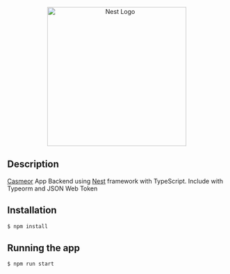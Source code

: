 <p align="center">
  <a href="http://nestjs.com/" target="blank"><img src="https://nestjs.com/img/logo_text.svg" width="320" alt="Nest Logo" /></a>
</p>

[travis-image]: https://api.travis-ci.org/nestjs/nest.svg?branch=master
[travis-url]: https://travis-ci.org/nestjs/nest
[linux-image]: https://img.shields.io/travis/nestjs/nest/master.svg?label=linux
[linux-url]: https://travis-ci.org/nestjs/nest
  
 
## Description

[Casmeor](https://github.com/mirdsmulya/casmeor) App Backend using [Nest](https://github.com/nestjs/nest) framework with TypeScript. 
Include with Typeorm and JSON Web Token


## Installation

```bash
$ npm install
```

## Running the app

```bash
$ npm run start

```




